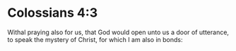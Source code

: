 # Colossians 4:3

Withal praying also for us, that God would open unto us a door of utterance, to speak the mystery of Christ, for which I am also in bonds: